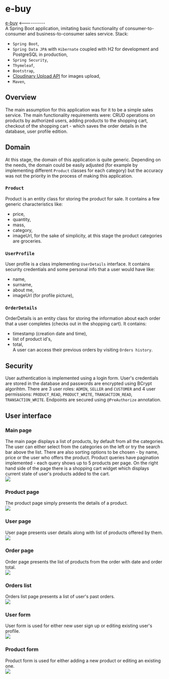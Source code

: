 # e-buy
[e-buy](https://ebuy-app.herokuapp.com/) <----------  
A Spring Boot application, imitating basic functionality of consumer-to-consumer and business-to-consumer sales service.
Stack: 
* `Spring Boot`,
* `Spring Data JPA` with `Hibernate` coupled with H2 for development and PostgreSQL in production,
* `Spring Security`,
* `Thymeleaf`,
* `Bootstrap`,
* [Cloudinary Upload API](https://cloudinary.com/documentation/image_upload_api_reference) for images upload,
* `Maven`,


## Overview
The main assumption for this application was for it to be a simple sales service. The main functionality requirements were: CRUD operations on products by authorized users, adding products to the shopping cart, checkout of the shopping cart - which saves the order details in the database, user profile edition. 

## Domain
At this stage, the domain of this application is quite generic. Depending on the needs, the domain could be easily adjusted (for example by implementing different `Product` classes for each category) but the accuracy was not the priority in the process of making this application. 
### `Product`
Product is an entity class for storing the product for sale. It contains a few generic characteristics like:
* price, 
* quantity, 
* mass, 
* category,  
* imageUrl,
for the sake of simplicity, at this stage the product categories are groceries. 
### `UserProfile`
User profile is a class implementing `UserDetails` interface. It contains security credentials and some personal info that a user would have like:
* name,
* surname,  
* about me,
* imageUrl (for profile picture),
### `OrderDetails`
OrderDetails is an entity class for storing the information about each order that a user completes (checks out in the shopping cart). It contains:
* timestamp (creation date and time),
* list of product id's,
* total,  
A user can access their previous orders by visiting `Orders history`.

## Security
User authentication is implemented using a login form. User's credentials are stored in the database and passwords are encrypted using BCrypt algorihtm. There are 3 user roles: `ADMIN`, `SELLER` and `CUSTOMER` and 4 user permissions: `PRODUCT_READ`, `PRODUCT_WRITE`, `TRANSACTION_READ`, `TRANSACTION_WRITE`. Endpoints are secured using `@PreAuthorize` annotation.

## User interface
### Main page
The main page displays a list of products, by default from all the categories. The user can either select from the categories on the left or try the search bar above the list. There are also sorting options to be chosen - by name, price or the user who offers the product. Product queries have pagination implemented - each query shows up to 5 products per page. On the right hand side of the page there is a shopping cart widget which displays current state of user's products added to the cart.<br>
![](https://res.cloudinary.com/ddd3ldsj2/image/upload/v1600980647/Screenshot_2_ymtrag.jpg)<br>
### Product page
The product page simply presents the details of a product.<br>
![](https://res.cloudinary.com/ddd3ldsj2/image/upload/v1600981168/Screenshot_3_cvjofx.jpg)<br>
### User page
User page presents user details along with list of products offered by them.<br>
![](https://res.cloudinary.com/ddd3ldsj2/image/upload/v1600983227/Screenshot_5_jvwdrj.jpg)<br>
### Order page
Order page presents the list of products from the order with date and order total.<br>
![](https://res.cloudinary.com/ddd3ldsj2/image/upload/v1600983303/Screenshot_6_uqdos7.jpg)<br>
### Orders list
Orders list page presents a list of user's past orders.<br>
![](https://res.cloudinary.com/ddd3ldsj2/image/upload/v1600983424/Screenshot_7_f4pndh.jpg)
### User form
User form is used for either new user sign up or editing existing user's profile.<br>
![](https://res.cloudinary.com/ddd3ldsj2/image/upload/v1600983555/Screenshot_8_xauwk1.jpg)<br>
### Product form
Product form is used for either adding a new product or editing an existing one.<br>
![](https://res.cloudinary.com/ddd3ldsj2/image/upload/v1600983631/Screenshot_9_je1hrf.jpg)<br>


